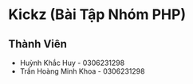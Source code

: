 # Kickz (Bài Tập Nhóm PHP)
## Thành Viên
* Huỳnh Khắc Huy - 0306231298
* Trần Hoàng Minh Khoa - 0306231298
